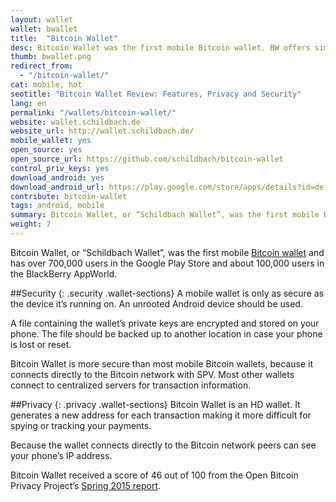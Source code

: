 ```yaml
---
layout: wallet
wallet: bwallet
title:  "Bitcoin Wallet"
desc: Bitcoin Wallet was the first mobile Bitcoin wallet. BW offers simple send/receive features, a direct connection to the Bitcoin network, and more.
thumb: bwallet.png
redirect_from:
  - "/bitcoin-wallet/"
cat: mobile, hot
seotitle: "Bitcoin Wallet Review: Features, Privacy and Security"
lang: en
permalink: "/wallets/bitcoin-wallet/"
website: wallet.schildbach.de
website_url: http://wallet.schildbach.de/
mobile_wallet: yes
open_source: yes
open_source_url: https://github.com/schildbach/bitcoin-wallet
control_priv_keys: yes
download_android: yes
download_android_url: https://play.google.com/store/apps/details?id=de.schildbach.wallet
contribute: bitcoin-wallet
tags: android, mobile
summary: Bitcoin Wallet, or “Schildbach Wallet”, was the first mobile Bitcoin wallet. Bitcoin Wallet is more secure than most mobile Bitcoin wallets, because it connects directly to the Bitcoin network with SPV. Bitcoin Wallet has a simple interface and just the right amount of features, making it the easiest Bitcoin wallet for beginners to learn with.
weight: 7
---
```


Bitcoin Wallet, or “Schildbach Wallet”, was the first mobile [Bitcoin wallet](/wallets/) and has over 700,000 users in the Google Play Store and about 100,000 users in the BlackBerry AppWorld.

##Security
{: .security .wallet-sections}
A mobile wallet is only as secure as the device it’s running on. An unrooted Android device should be used.

A file containing the wallet’s private keys are encrypted and stored on your phone. The file should be backed up to another location in case your phone is lost or reset.

Bitcoin Wallet is more secure than most mobile Bitcoin wallets, because it connects directly to the Bitcoin network with SPV. Most other wallets connect to centralized servers for transaction information.

##Privacy
{: .privacy .wallet-sections}
Bitcoin Wallet is an HD wallet. It generates a new address for each transaction making it more difficult for spying or tracking your payments.

Because the wallet connects directly to the Bitcoin network peers can see your phone’s IP address.

Bitcoin Wallet received a score of 46 out of 100 from the Open Bitcoin Privacy Project’s [Spring 2015 report](http://openbitcoinprivacyproject.org/2015/05/spring-2015-wallet-privacy-rating-report/).